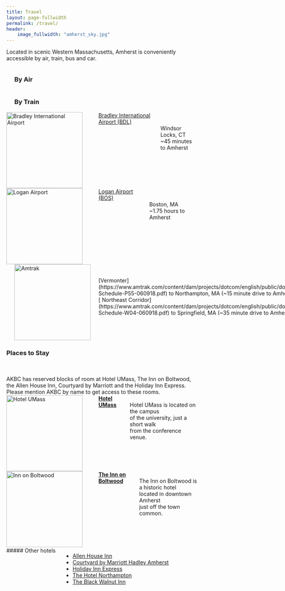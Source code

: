 ```yaml
---
title: Travel
layout: page-fullwidth
permalink: /travel/
header:
    image_fullwidth: "amherst_sky.jpg"
---
```


Located in scenic Western Massachusetts, Amherst is conveniently accessible by air, train, bus and car.


<div class="row">
<div class="small-8 large-8 columns">
<br />
<h3 class="text-center"> By Air </h3>
<br />
</div>
<div class="small-4 large-4 columns">
<br />
<h3 class="text-center"> By Train </h3>
<br />
</div>
</div>

<div class="row">

<div class="small-6 large-4 columns" markdown="1">
<img style="height:200px" src="{{ site.baseurl }}/images/travel/bradley.svg" alt="Bradley International Airport"> <br /> <br />
<a href="http://www.bradleyairport.com/"> Bradley International Airport (BDL) </a> 
<br />
<br> Windsor Locks, CT
<br> ~45 minutes to Amherst
</div>

<div class="small-6 large-4 columns" markdown="1">
<img style="height:200px" src="{{ site.baseurl }}/images/travel/logan.png" alt="Logan Airport"> <br /> <br />
<a href="http://www.massport.com/logan-airport/"> Logan Airport (BOS) </a> 
<br />
<br> Boston, MA 
<br> ~1.75 hours to Amherst
</div>


<div class="small-6 large-4 columns" markdown="1">
<br />
<br />
<img style="width:200px" src="{{ site.baseurl }}/images/travel/amtrak.svg" alt="Amtrak">

<br />
<br />
[Vermonter](https://www.amtrak.com/content/dam/projects/dotcom/english/public/documents/timetables/Vermonter-Schedule-P55-060918.pdf) to Northampton, MA (~15 minute drive to Amherst)
<br />
[ Northeast Corridor](https://www.amtrak.com/content/dam/projects/dotcom/english/public/documents/timetables/Northeast-Schedule-W04-060918.pdf) to Springfield, MA (~35 minute drive to Amherst)


</div>
</div>

### Places to Stay
<br />
<br />
AKBC has reserved blocks of room at Hotel UMass, The Inn on Boltwood, the Allen House Inn, Courtyard by Marriott and the Holiday Inn Express. Please mention AKBC by name to get access to these rooms.

<br />

<div class="row">
<div class="large-4 columns">
<img style="width:200px" src="{{ site.baseurl }}/images/hotel/hotel_umass.png" alt="Hotel UMass"> <br />
<br /><b><a href="http://www.hotelumass.com/">Hotel UMass</a> </b> <br> Hotel UMass is located on the  campus <br> of the university, just a short walk <br> from the conference venue.
</div>
<div class="large-4 columns">
<img style="width:200px" src="{{ site.baseurl }}/images/hotel/lord_jeff.jpg" alt="Inn on Boltwood"> <br />
<br /><b><a href="https://www.lordjefferyinn.com/">The
Inn on Boltwood</a> </b> <br> The Inn on Boltwood is a historic hotel <br>  located in downtown Amherst  <br> just off the town common.
</div>
<div class="large-4 columns" markdown="1">
##### Other hotels

* [Allen House Inn](http://www.allenhouse.com/)
* [Courtyard by Marriott Hadley Amherst](https://www.marriott.com/hotels/travel/bdlhd-courtyard-hadley-amherst/)
* [Holiday Inn Express](https://www.ihg.com/holidayinnexpress/hotels/us/en/hadley/hdlma/hoteldetail)
* [The Hotel Northampton](http://www.hotelnorthampton.com/)
* [The Black Walnut Inn](http://www.blackwalnutinn.com/)
</div>

